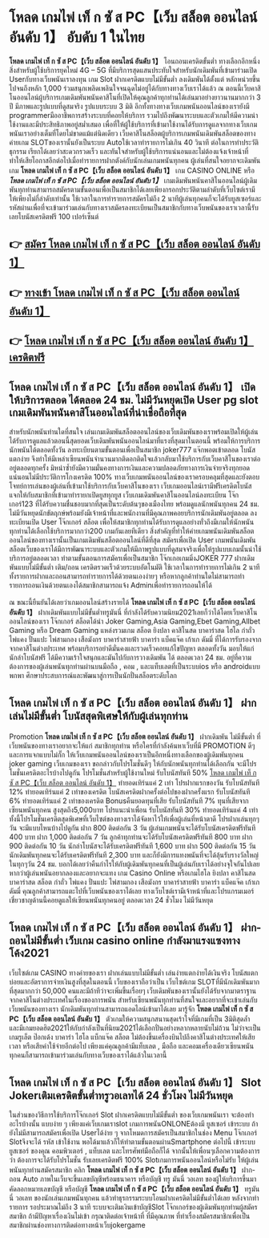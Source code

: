# โหลด เกมไพ่ เท็ ก ซั ส PC【เว็บ สล็อต ออนไลน์ อันดับ 1】  อับดับ 1 ในไทย

**โหลด เกมไพ่ เท็ ก ซั ส PC【เว็บ สล็อต ออนไลน์ อันดับ 1】** โอนถอนเครดิตขั้นต่ำ  ทางเลือกอีกหนึ่งสิ่งสำหรับผู้ใช้บริการยุคใหม่ 4G – 5G ที่มีบริการสุดแสนประทับใจสำหรับนักเดิมพันที่เข้ามาร่วมเปิด Userกับทางเว็บพนันเราลงทุน เกม Slot  ฝากเครดิตแบบไม่มีขั้นต่ำ ลงเดิมพันได้ตั้งแต่ หลักหน่วยขึ้นไปจนถึงหลัก 1,000 ร่วมสนุกเพลิดเพลินใจจนฉุดไม่อยู่ได้กับทางทางเว็บเราได้แล้ว ณ ตอนนี้เว็บคาสิโนออนไลน์ผู้บริการเกมเดิมพันพนันคาสิโนที่เปิดให้คุณลูกค้าทุกท่านได้เล่นมาอย่างยาวนานมากกว่า 3 ปี มีภาพและรูปแบบที่ดูสมจริง รูปแบบระบบ 3 มิติ
อีกทั้งทางทางเว็บเกมพนันออนไลน์ของเรายังมี programmerมืออาชีพการสร้างระบบที่คอยให้บริการ  รวมไปถึงพัฒนาระบบและตัวเกมให้มีความน่าใช้งานและมีประสิทธิภาพอยู่สม่ำเสมอ เพื่อที่ให้ผู้ใช้บริการที่เข้ามาใช้งานได้รับการดูแลจากทางเว็บเกมพนันเราอย่างเต็มที่โดยไม่ขาดแม้แต่นิดเดียว เว็บคาสิโนสล็อตผู้บริการเกมพนันเดิมพันสล็อตของทางค่ายเกม  SLOTของเรานั้นยังเป็นระบบ Autoใช้เวลาทำรายการไม่เกิน 40 วินาที ต่อในการทำประวัติธุกรรม เรียกได้เลยว่าสะดวกรวดเร็ว และทันใจสำหรับผู้ใช้บริการแน่นอนและไม่ต้องแจ้งเจ้าหน้าที่ทำให้เสียโอกาสอีกต่อไปเมื่อทำรายการฝากตังค์กับนักเล่นเกมพนันทุกคน
ผู้เล่นที่สนใจอยากจะเดิมพันเกม **โหลด เกมไพ่ เท็ ก ซั ส PC【เว็บ สล็อต ออนไลน์ อันดับ 1】** เกม CASINO ONLINE หรือ ***โหลด เกมไพ่ เท็ ก ซั ส PC【เว็บ สล็อต ออนไลน์ อันดับ 1】*** เกมเดิมพันพนันคาสิโนออนไลน์ผู้เดิมพันทุกท่านสามารถสมัครตามขั้นตอนเพื่อเป็นสมาชิกได้เลยเพียงกรอกประวัติตามลำดับที่เว็บไซต์เรามีให้เพียงไม่กี่ลำดับเท่านั้น ใช้เวลาในการทำรายการสมัครไม่ถึง 2 นาทีผู้เล่นทุกคนก็จะได้รับยูสเซอร์และรหัสผ่านเพื่อที่จะเข้ามาร่วมเล่นกับทางเราสมัครลงทะเบียนเป็นสมาชิกกับทางเว็บพนันของเราเวลานี้รับเลยโบนัสเครดิตฟรี 100 เปอร์เซ็นต์

## 👉 [สมัคร โหลด เกมไพ่ เท็ ก ซั ส PC【เว็บ สล็อต ออนไลน์ อันดับ 1】](https://archa888.com/)
## 👉 [ทางเข้า โหลด เกมไพ่ เท็ ก ซั ส PC【เว็บ สล็อต ออนไลน์ อันดับ 1】](https://archa888.com/)
## 👉 [โหลด เกมไพ่ เท็ ก ซั ส PC【เว็บ สล็อต ออนไลน์ อันดับ 1】 เครดิตฟรี](https://archa888.com/)

## โหลด เกมไพ่ เท็ ก ซั ส PC【เว็บ สล็อต ออนไลน์ อันดับ 1】 เปิดให้บริการตลอด ได้ตลอด 24 ชม. ไม่มีวันหยุดเปิด User pg slot เกมเดิมพันพนันคาสิโนออนไลน์ที่น่าเชื่อถือที่สุด

สำหรับนักพนันท่านใดที่สนใจ เล่นเกมเดิมพันสล็อตออนไลน์ของเว็บเดิมพันของเราพร้อมเปิดให้ผู้เล่นได้รับการดูแลแล้วตอนนี้สุดยอดเว็บเดิมพันพนันออนไลน์มาที่แรงที่สุดมาในตอนนี้ พร้อมให้การบริการนักพนันได้ตลอดทั้งวัน ลงทะเบียนตามขั้นตอนเพื่อเป็นสมาชิก joker777 แจ๊กพอตเข้าตลอด โบนัสแตกง่าย จึงทำให้มีเหล่าเซียนพนันจำนวนมากติดอกติดใจแล้วกลับมาใช้บริการกับเว็บคาสิโนของเราต่ออยู่ตลอดทุกครั้ง มิหนำซ้ำยังมีความมั่นคงทางการเงินและความปลอดภัยทางการเงินจ่ายจริงทุกยอดแน่นอนไม่มีประวัติการโกงเครดิต 100% ทางเว็บเกมพนันออนไลน์ของเราครอบคลุมที่สุดและยังตอบโจทย์การเล่นของผู้เล่นที่เข้ามาใช้บริการกับเว็บคาสิโนของเรา
เว็บเกมออนไลน์เรามีฟรีเครดิตโบนัสแจกให้กับสมาชิกที่เข้ามาทำรายกเปิดยูสทุกยูส เว็บเกมเดิมพันคาสิโนออนไลน์ลงทะเบียน โจ๊กเกอร์123 ที่ได้รับความชื่นชอบมากที่สุดเป็นระดับต้นๆของเมืองไทย พร้อมดูแลนักพนันทุกคน 24 ชม. ไม่มีวันหยุดนักขัตฤกษ์พร้อมยังมีเจ้าหน้าที่และพนักงานที่มีคุณภาพคอยบริการนักเดิมพันอยู่ตลอด ลงทะเบียนเปิด User โจ๊กเกอร์ สล็อต เพื่อให้สมาชิกทุกท่านได้รับการดูแลอย่างทั่วถึงมีเกมให้นักพนันทุกท่านได้เลือกใช้บริการมากกว่า200 เกมกันเลยทีเดียว
สิ่งสำคัญที่ทำให้ค่ายเกมพนันเดิมพันสล็อตออนไลน์ของทางเรานั้นเป็นเกมเดิมพันสล็อตออนไลน์ที่ดีที่สุด สมัครเพื่อเปิด User  เกมพนันเดิมพันสล็อตเว็บของเราได้มีการพัฒนาระบบและตัวเกมให้มีภาพรูปแบบที่ดูสมจจริงเพื่อให้รูปแบบเกมนั้นน่าใช้บริการอยู่ตลอดเวลา ทำตามขั้นตอนการสมัครเพื่อเป็นสมาชิก โจ๊กเกอเกมมิ่งJOKER 777 ฝากเดิมพันแบบไม่มีขั้นต่ำ เติม/ถอน เครดิตรวดเร็วด้วยระบบอัตโนมัติ ใช้เวลาในการทำรายการไม่เกิน 2 นาทีทั้งรายการฝากและถอนสามารถทำรายการได้ด้วยตนเองง่ายๆ หรือหากลูกค้าท่านใดไม่สามารถทำรายการถอนเงินด้วยตนเองได้สมาชิกสามารถแจ้ง Adminเพื่อทำรายการถอนให้ได้

ณ ขณะนี้ยืนยันได้เลยว่าเกมออนไลน์สร้างรายได้ **โหลด เกมไพ่ เท็ ก ซั ส PC【เว็บ สล็อต ออนไลน์ อันดับ 1】** ฝากเดิมพันแบบไม่มีขั้นต่ำทรูมันนี่ ที่กำลังได้รับความนิยม2021เลยก็ว่าได้โดยเว็บคาสิโนออนไลน์ของเรา โจ๊กเกอร์ สล็อตได้นำ  Joker Gaming,Asia Gaming,Ebet Gaming,Allbet Gaming หรือ Dream Gaming แหล่งรวมเกม สล็อต ยิงปลา คาสิโนสด บาคาร่าสด ไฮโล กำถั่ว ไพ่แคง ปั่นแปะ ไพ่สามกอง เสือมังกร บาคาร่าสายฟ้า บาคาร่า แบ็คแจ๊ค เก้าเก ดัมมี่ ที่ได้การรับรองจากจากคาสิโนต่างประเทศ พร้อมบริการอย่าดีมั่นคงและรวดเร็วคอยแก้ไขปัญหา ตลอดทั้งวัน มอบให้แก่นักล่าโบนัสฟรี ได้มีความเร้าใจสนุกและมันไปกับการวางเดิมพัน ได้ ตลอดเวลา 24 ชม. อยู่ที่ความต้องการของผู้เล่นพนันทุกท่านผ่านบนมือถือ , คอม , และแท็บเลตที่เป็นระบบios หรือ androidแบบพกพา ศึกษาประสบการณ์และพัฒนาสู่การเป็นนักปั่นสล็อตระดับโลก

## โหลด เกมไพ่ เท็ ก ซั ส PC【เว็บ สล็อต ออนไลน์ อันดับ 1】 ฝากเล่นไม่มีขั้นต่ำ โบนัสสุดพิเศษให้กับผู้เล่นทุกท่าน

 Promotion  **โหลด เกมไพ่ เท็ ก ซั ส PC【เว็บ สล็อต ออนไลน์ อันดับ 1】** ฝากเดิมพัน ไม่มีขั้นต่ำ ที่เว็บพนันของทางเราอยากจะให้แก่  สมาชิกทุกท่าน หรือใครที่กำลังค้นหาเว็บที่มี  PROMOTION ดีๆ และการแจกแบบไม่กั๊ก ให้เว็บเกมพนันออนไลน์ของเราเป็นอีกหนึ่งทางเลือกของผู้เดิมพันทุกคน joker gaming เว็บเกมของเรา ขอกล่าวกับโปรโมชั่นดีๆ ให้กับนักพนันทุกท่านได้เลือกกัน จะมีโปรโมชั่นเครดิตอะไรบ้างไปดูกัน
โปรโมชั่นสำหรับผู้ใช้งานใหม่ รับโบนัสทันที 50% [โหลด เกมไพ่ เท็ ก ซั ส PC【เว็บ สล็อต ออนไลน์ อันดับ 1】](https://archa888.com/) ทำยอดเทิร์นแค่ 2 เท่า
โปรฝากแรกของวัน รับโบนัสทันที 12% ทำยอดเทิร์นแค่ 2 เท่าของเครดิต
โบนัสเครดิตฝากครั้งต่อไปของฝากครั้งแรก รับโบนัสทันที 6% ทำยอดเทิร์นแค่ 2 เท่าของเครดิต
Bonusคืนยอดทุนที่เสีย รับโบนัสทันที 7% ทุนที่เสียจากเซียนพนันทุกคน สูงสุดถึง5,000บาท
โปรแนะนำเพื่อน รับโบนัสทันที 30% ทำยอดเทิร์นแค่ 4 เท่า
ทั้งนี้โปรโมชั่นเครดิตสุดพิเศษที่เว็บไซต์ของทางเราได้จัดหาไว้ให้เพื่อผู้เล่นที่หน้าตาดี โปรฝากเล่นทุกๆวัน จะมีแบบไหนบ้างไปดูกัน
ฝาก 800 ติดต่อกัน 3 วัน ผู้เล่นเกมพนันจะได้รับโบนัสเครดิตฟรีทันที 400 บาท
ฝาก 1,000 ติดต่อกัน 7 วัน ลูกค้าทุกท่านจะได้รับโบนัสเครดิตฟรีทันที 800 บาท
ฝาก 900 ติดต่อกัน 10 วัน นักล่าโบนัสจะได้รับเครดิตฟรีทันที 1,600 บาท
ฝาก 500 ติดต่อกัน 15 วัน นักเดิมพันทุกคนจะได้รับเครดิตฟรีทันที 2,300 บาท
และก็ยังมีการแทงพนันที่จะได้ลุ้นรับรางวัลใหญ่ในทุกๆวัน 24 ชม. บอกได้เลยว่าคืนกำไรให้กับผู้เดิมพันทุกคนที่เป็นผู้เล่นกับเราได้อย่างจุใจกันไปเลย หากว่าผู้เล่นพนันอยากลองและอยากจะแทง เกม  Casino Online หรือเกมไฮโล ยิงปลา คาสิโนสด บาคาร่าสด สล็อต กำถั่ว ไพ่แคง ปั่นแปะ ไพ่สามกอง เสือมังกร บาคาร่าสายฟ้า บาคาร่า แบ็คแจ๊ค เก้าเก ดัมมี่ คุณลูกค้าสามารถแตะไปที่เว็บพนันของเราได้เลย ทางเว็บไซต์เรามีเจ้าหน้าที่และโปรแกรมเมอร์เชี่ยวชาญด้านนี้คอยดูแลให้เซียนพนันทุกคนอยู่ ตลอดเวลา 24 ชั่วโมง ไม่มีวันหยุด

## โหลด เกมไพ่ เท็ ก ซั ส PC【เว็บ สล็อต ออนไลน์ อันดับ 1】 ฝาก-ถอนไม่มีขั้นต่ำ  เว็บเกม casino online กำลังมาแรงแซงทางโค้ง2021

เว็บไซต์เกม CASINO ทางค่ายของเรา ฝากเล่นแบบไม่มีขั้นต่ำ เล่นง่ายแตกง่ายได้เงินจริง โบนัสแตกบ่อยและอัตราการจ่ายเงินสูงที่สุดในตอนนี้ เว็บของเราถือว่าเป็น เว็บไซต์เกม SLOTที่มีนักเดิมพันมากที่สุดมากกว่า 50,000 คนและมีถ้าทีว่าจะเพิ่มขึ้นเรื่อยๆ เว็บเดิมพันของเรานั้นยังได้รับจากมาตราฐานจากคาสิโนต่างประเทศในเรื่องของการพนัน สำหรับเซียนพนันทุกท่านที่สนใจและอยากที่จะเข้าเล่นกับเว็บพนันของทางเรา นักเดิมพันทุกท่านสามารถแอดไลน์เข้ามาได้เลย
	มารู้จัก **โหลด เกมไพ่ เท็ ก ซั ส PC【เว็บ สล็อต ออนไลน์ อันดับ 1】** ตัวเกมให้ความสนุกสนานสุดเร้าใจที่มีเกมที่เป็น 3มิติสุดล้ำ และมีเกมยอดฮิต2021ให้กับกำลังเป็นที่นิยม2021ได้เลือกปั่นอย่างหลากหลายนับไม่ถ้วน  ไม่ว่าจะเป็นเกมรูเล็ต  ป๊อกเด้ง บาคาร่า ไฮโล แบ็กแจ๊ค สล็อต ไม่ต้องขึ้นเครื่องบินไปถึงคาสิโนต่างประเทศให้เสียเวลา หรือเสียค่าใช้จ่ายอีกต่อไป เพียงแค่คุณลูกค้ามีแท็บเลต , มือถือ และคอมเครื่องเดียวเซียนพนันทุกคนก็สามารถเข้ามาร่วมเล่นกับทางเว็บของเราได้แล้วในเวลานี้

## โหลด เกมไพ่ เท็ ก ซั ส PC【เว็บ สล็อต ออนไลน์ อันดับ 1】 Slot Jokerเติมเครดิตขั้นต่ำทรูวอเลทได้ 24 ชั่วโมง ไม่มีวันหยุด

ในส่วนของวิธีการใช้บริการโจ๊กเกอร์ Slot ฝากเครดิตแบบไม่มีขั้นต่ำ ของเว็บเกมพนันเรา จะต้องทำอะไรบ้างนั้น แบบง่าย ๆ เพียงแค่เว็บเกมเราslot เกมการพนันONLONEต้องมี ยูสเซอร์ เข้าระบบ ถ้ายังไม่มีสามารถสมัครเพื่อเปิด Userได้ง่าย ๆ จากโหมดการสมัครเป็นสมาชิกในช่อง Menu โจ๊กเกอร์ Slotจึงจะได้ รหัส เข้าใช้งาน พอได้มาแล้วก็ให้ทำตามขั้นตอนผ่านSmartphone ต่อไปนี้
เข้าระบบ ยูสเซอร์  ของคุณ คอมพิวเตอร์ , แท็บเลต และโทรศัพท์มือถือก็ได้
จากนั้นให้เพื่อนๆเลือกความต้องการว่า ต้องการจะได้รับโปรโมชั่น รับเลยเครดิตฟรี 100% Slotเกมการพนันออนไลน์หรือไม่รับ
ให้ผู้เล่นพนันทุกท่านสมัครสมาชิก คลิก **โหลด เกมไพ่ เท็ ก ซั ส PC【เว็บ สล็อต ออนไลน์ อันดับ 1】** ฝาก-ถอน Auto ภาพในเว็บจะขึ้นเลขบัญชีพร้อมธนาคาร หรือบัญชี ทรู มันนี่ วอเลท ของผู้ให้บริการขึ้นมา
คัดลอกหมายเลขบัญชี หรือบัญชี **โหลด เกมไพ่ เท็ ก ซั ส PC【เว็บ สล็อต ออนไลน์ อันดับ 1】** ทรูมันนี่ วอเลท ของนักเล่นเกมพนันทุกคน แล้วทำธุรกรรมระบบโอนฝากเครดิตไม่มีขั้นต่ำได้เลย
หลังจากทำรายการ รอประมาณไม่ถึง 3 นาที ระบบจะเติมเงินเข้าบัญชีSlot โจ๊กเกอร์ของผู้เดิมพันทุกท่านผู้สมัครสมาชิก
ถ้ามีปัญหาเรื่องเงินไม่เข้า กรุณาติดต่อเจ้าหน้าที่ ที่มีคุณภาพ ที่ทำเรื่องสมัครสมาชิกเพื่อเป็นสมาชิกผ่านช่องทางการติดต่อทางหน้าเว็บjokergame


